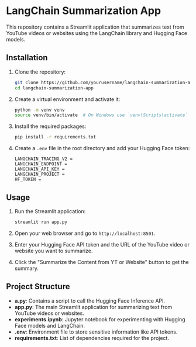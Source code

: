 # LangChain Summarization App

This repository contains a Streamlit application that summarizes text from YouTube videos or websites using the LangChain library and Hugging Face models.

## Installation

1. Clone the repository:
    ```sh
    git clone https://github.com/yourusername/langchain-summarization-app.git
    cd langchain-summarization-app
    ```

2. Create a virtual environment and activate it:
    ```sh
    python -m venv venv
    source venv/bin/activate  # On Windows use `venv\Scripts\activate`
    ```

3. Install the required packages:
    ```sh
    pip install -r requirements.txt
    ```

4. Create a `.env` file in the root directory and add your Hugging Face token:
    ```properties
    LANGCHAIN_TRACING_V2 = 
    LANGCHAIN_ENDPOINT = 
    LANGCHAIN_API_KEY = 
    LANGCHAIN_PROJECT = 
    HF_TOKEN = 
    ```

## Usage

1. Run the Streamlit application:
    ```sh
    streamlit run app.py
    ```

2. Open your web browser and go to `http://localhost:8501`.

3. Enter your Hugging Face API token and the URL of the YouTube video or website you want to summarize.

4. Click the "Summarize the Content from YT or Website" button to get the summary.

## Project Structure

- **a.py**: Contains a script to call the Hugging Face Inference API.
- **app.py**: The main Streamlit application for summarizing text from YouTube videos or websites.
- **experiments.ipynb**: Jupyter notebook for experimenting with Hugging Face models and LangChain.
- **.env**: Environment file to store sensitive information like API tokens.
- **requirements.txt**: List of dependencies required for the project.

